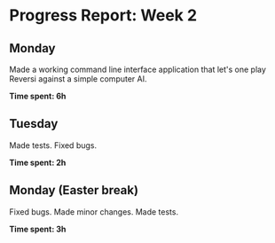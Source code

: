 Progress Report: Week 2
=======================

## Monday

Made a working command line interface application that let's one play Reversi against a simple computer AI.

**Time spent: 6h**

## Tuesday

Made tests. Fixed bugs.

**Time spent: 2h**

## Monday (Easter break)

Fixed bugs. Made minor changes. Made tests.

**Time spent: 3h**
